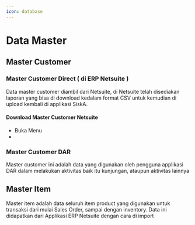 ```yaml
---
icon: database
---
```


# Data Master

## Master Customer

### Master Customer Direct ( di ERP Netsuite )

Data master customer diambil dari Netsuite, di Netsuite telah disediakan laporan yang bisa di download kedalam format CSV untuk kemudian di upload kembali di applikasi SiskA.

#### Download Master Customer Netsuite

* Buka Menu&#x20;
*



### Master Customer DAR

Master customer ini adalah data yang digunakan oleh pengguna applikasi DAR dalam melakukan aktivitas baik itu kunjungan, ataupun aktivitas lainnya



## Master Item

Master item adalah data seluruh item product yang digunakan untuk transaksi dari mulai Sales Order, sampai dengan inventory. Data ini didapatkan dari Applikasi ERP Netsuite dengan cara di import

